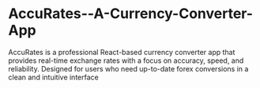 # AccuRates--A-Currency-Converter-App
AccuRates is a professional React-based currency converter app that provides real-time exchange rates with a focus on accuracy, speed, and reliability. Designed for users who need up-to-date forex conversions in a clean and intuitive interface
